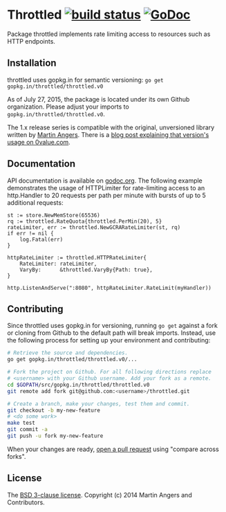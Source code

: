 # Throttled [![build status](https://secure.travis-ci.org/throttled/throttled.png)](https://travis-ci.org/throttled/throttled) [![GoDoc](https://godoc.org/gopkg.in/throttled/throttled.v0?status.png)](https://godoc.org/gopkg.in/throttled/throttled.v0)

Package throttled implements rate limiting access to resources such as
HTTP endpoints.

## Installation

throttled uses gopkg.in for semantic versioning:
`go get gopkg.in/throttled/throttled.v0`

As of July 27, 2015, the package is located under its own Github
organization. Please adjust your imports to
`gopkg.in/throttled/throttled.v0`.

The 1.x release series is compatible with the original, unversioned
library written by [Martin Angers][puerkitobio]. There is a
[blog post explaining that version's usage on 0value.com][blog].

## Documentation

API documentation is available on [godoc.org][doc]. The following
example demonstrates the usage of HTTPLimiter for rate-limiting access
to an http.Handler to 20 requests per path per minute with bursts of
up to 5 additional requests:

	st := store.NewMemStore(65536)
	rq := throttled.RateQuota{throttled.PerMin(20), 5}
	rateLimiter, err := throttled.NewGCRARateLimiter(st, rq)
	if err != nil {
		log.Fatal(err)
	}

	httpRateLimiter := throttled.HTTPRateLimiter{
		RateLimiter: rateLimiter,
		VaryBy:      &throttled.VaryBy{Path: true},
	}

	http.ListenAndServe(":8080", httpRateLimiter.RateLimit(myHandler))

## Contributing

Since throttled uses gopkg.in for versioning, running `go get` against
a fork or cloning from Github to the default path will break
imports. Instead, use the following process for setting up your
environment and contributing:

```sh
# Retrieve the source and dependencies.
go get gopkg.in/throttled/throttled.v0/...

# Fork the project on Github. For all following directions replace
# <username> with your Github username. Add your fork as a remote.
cd $GOPATH/src/gopkg.in/throttled/throttled.v0
git remote add fork git@github.com:<username>/throttled.git

# Create a branch, make your changes, test them and commit.
git checkout -b my-new-feature
# <do some work>
make test 
git commit -a
git push -u fork my-new-feature
```

When your changes are ready, [open a pull request][pr] using "compare
across forks".

## License

The [BSD 3-clause license][bsd]. Copyright (c) 2014 Martin Angers and Contributors.

[blog]: http://0value.com/throttled--guardian-of-the-web-server
[bsd]: https://opensource.org/licenses/BSD-3-Clause
[doc]: https://godoc.org/gopkg.in/throttled/throttled.v0
[puerkitobio]: https://github.com/puerkitobio/
[pr]: https://github.com/throttled/throttled/compare
